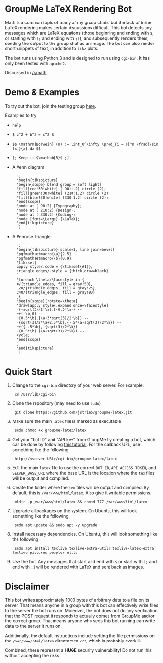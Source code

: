 # GroupMe LaTeX Rendering Bot

Math is a common topic of many of my group chats, but the lack of inline LaTeX
rendering makes certain discussions difficult. This bot detects any messages
which are LaTeX equations (those beginning and ending with `$`, or starting
with `[;` and ending with `;]`), and subsequently renders them, sending the
output to the group chat as an image. The bot can also render short snippets of
text, in addition to `tikz` plots.

The bot runs using Python 3 and is designed to run using `cgi-bin`. It has
only been tested with `apache2`.

Discussed in [/r/math](https://www.reddit.com/r/math/comments/d5hw66/groupme_bot_to_render_latex_equations_and_send/).


# Demo & Examples

To try out the bot, join the testing group
[here](https://groupme.com/join_group/53666628/078VgaBr).

Examples to try
- `help`
- `$ a^2 + b^2 = c^2 $`
- `$$ \mathrm{Borwein} (n) := \int_0^\infty \prod_{i = 0}^n \frac{\sin (x)}{x} dx $$`
- `[; Keep it $\mathbb{R}$ ;]`
- A Venn diagram

        [;
        \begin{tikzpicture}
        \begin{scope}[blend group = soft light]
        \fill[red!30!white] ( 90:1.2) circle (2);
        \fill[green!30!white] (210:1.2) circle (2);
        \fill[blue!30!white] (330:1.2) circle (2);
        \end{scope}
        \node at ( 90:2) {Typography};
        \node at ( 210:2) {Design};
        \node at ( 330:2) {Coding};
        \node [font=\Large] {\LaTeX};
        \end{tikzpicture}
        ;]

- A Penrose Triangle

        [;
        \begin{tikzpicture}[scale=1, line join=bevel]
        \pgfmathsetmacro{\a}{2.5}
        \pgfmathsetmacro{\b}{0.9}
        \tikzset{
        apply style/.code = {\tikzset{#1}},
        triangle_edges/.style = {thick,draw=black}
        }
        \foreach \theta/\facestyle in {
        0/{triangle_edges, fill = gray!50},
        120/{triangle_edges, fill = gray!25},
        240/{triangle_edges, fill = gray!90}
        }{
        \begin{scope}[rotate=\theta]
        \draw[apply style/.expand once=\facestyle]
        ({-sqrt(3)/2*\a},{-0.5*\a}) --
        ++(-\b,0) --
        ({0.5*\b},{\a+3*sqrt(3)/2*\b}) --
        ({sqrt(3)/2*\a+2.5*\b},{-.5*\a-sqrt(3)/2*\b}) --
        ++({-.5*\b},-{sqrt(3)/2*\b}) --
        ({0.5*\b},{\a+sqrt(3)/2*\b}) --
        cycle;
        \end{scope}
        }
        \end{tikzpicture}
        ;]


# Quick Start

1. Change to the `cgi-bin` directory of your web server. For example:

        cd /usr/lib/cgi-bin

2. Clone the repository (may need to use `sudo`)

        git clone https://github.com/jstrieb/groupme-latex.git

3. Make sure the main `latex` file is marked as executable

        sudo chmod +x groupme-latex/latex

4. Get your "bot ID" and "API key" from GroupMe by creating a bot, which can
  be done by following [this tutorial](https://dev.groupme.com/tutorials/bots).
  For the callback URL, use something like the following

        http://<server URL>/cgi-bin/groupme-latex/latex

5. Edit the main `latex` file to use the correct `BOT_ID`, `API_ACCESS_TOKEN`,
  and `SERVER_BASE_URL` where the base URL is the location where the `tex`
  files will be output and compiled.

6. Create the folder where the `tex` files will be output and compiled. By
   default, this is `/var/www/html/latex`. Also give it writable permissions.

        mkdir -p /var/www/html/latex && chmod 777 /var/www/html/latex

7. Upgrade all packages on the system. On Ubuntu, this will look something like
   the following

        sudo apt update && sudo apt -y upgrade

8. Install necessary dependencies. On Ubuntu, this will look something like
  the following

        sudo apt install texlive texlive-extra-utils texlive-latex-extra texlive-pictures poppler-utils

9. Use the bot! Any messages that start and end with `$` or start with `[;` and
  end with `;]` will be rendered with LaTeX and sent back as images.

# Disclaimer

This bot writes approximately 1000 bytes of arbitrary data to a file on its
server. That means anyone in a group with this bot can effectively write files
to the server the bot runs on. Moreover, the bot does not do any verification
that the POST request it responds to actually comes from GroupMe and/or the
correct group. That means anyone who sees this bot running can write data to
the server it runs on.

Additionally, the default instructions include setting the file permissions on
the `/var/www/html/latex` directory to `777`, which is probably overkill.

Combined, these represent a **HUGE** security vulnerability! Do not run this
without accepting the risks.
